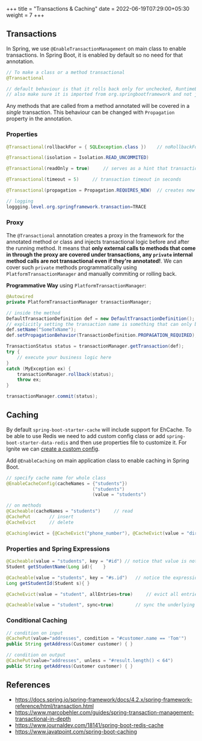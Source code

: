 +++
title = "Transactions & Caching"
date = 2022-06-19T07:29:00+05:30
weight = 7
+++

## Transactions
In Spring, we use `@EnableTransactionManagement` on main class to enable transactions. In Spring Boot, it is enabled by default so no need for that annotation. 
```java
// To make a class or a method transactional
@Transactional

// default behaviour is that it rolls back only for unchecked, RuntimeExceptions
// also make sure it is imported from org.springbootframework and not javax.transaction
```

Any methods that are called from a method annotated will be covered in a _single_ transaction. This behaviour can be changed with `Propagation` property in the annotation.

### Properties
```java
@Transactional(rollbackFor = { SQLException.class })	// noRollbackFor

@Transactional(isolation = Isolation.READ_UNCOMMITED)

@Transactional(readOnly = true)		// serves as a hint that transaction doesn't perform any insert or updates; won't cause exceptions, just a hint

@Transactional(timeout = 5)		// transaction timeout in seconds

@Transactional(propagation = Propagation.REQUIRES_NEW)	// creates new transaction for each child method; PROPAGATION_REQUIRED is default

// logging
loggging.level.org.springframework.transaction=TRACE
```

### Proxy
The `@Transactional` annotation creates a proxy in the framework for the annotated method or class and injects transactional logic before and after the running method. It means that **only external calls to methods that come in through the proxy are covered under transactions, any `private` internal method calls are not transactional even if they're annotated!**. We can cover such `private` methods programmatically using `PlatformTransactionManager` and manually commiting or rolling back.

**Programmative Way** using `PlatformTransactionManager`:
```java
@Autowired
private PlatformTransactionManager transactionManager;

// inside the method
DefaultTransactionDefinition def = new DefaultTransactionDefinition();
// explicitly setting the transaction name is something that can only be done programmatically
def.setName("SomeTxName");
def.setPropagationBehavior(TransactionDefinition.PROPAGATION_REQUIRED);

TransactionStatus status = transactionManager.getTransaction(def);
try {
    // execute your business logic here
}
catch (MyException ex) {
    transactionManager.rollback(status);
    throw ex;
}

transactionManager.commit(status);
```

## Caching
By default `spring-boot-starter-cache` will include support for EhCache. To be able to use Redis we need to add custom config class or add `spring-boot-starter-data-redis` and then use properties file to customize it. For Ignite we can [create a custom config](https://medium.com/swlh/spring-cache-with-apache-ignite-def103cae35).

Add `@EnableCaching` on main application class to enable caching in Spring Boot.

```java
// specify cache name for whole class
@EnableCacheConfig(cacheNames = {"students"})
								("students")
								(value = "students")	

// on methods
@Cacheable(cacheNames = "students")		// read
@CachePut		// insert
@CacheEvict		// delete

@Caching(evict = {@CacheEvict("phone_number"), @CacheEvict(value = "directory", key = "#student.id") })  // using same annotation multiple times
```

### Properties and Spring Expressions
```java
@Cacheable(value = "students", key = "#id")	// notice that value is not "key's value" but alias for "cacheNames" property only
Student getStudentName(Long id){	}

@Cacheable(value = "students", key = "#s.id")	// notice the expression
Long getStudentId(Student s){ }

@CacheEvict(value = "student", allEntries=true)		// evict all entries from cache

@Cacheable(value = "student", sync=true)		// sync the underlying method (for multi-threading)
```

### Conditional Caching
```java
// condition on input
@CachePut(value="addresses", condition = "#customer.name == 'Tom'")
public String getAddress(Customer customer) { }

// condition on output
@CachePut(value="addresses", unless = "#result.length() < 64")
public String getAddress(Customer customer) { }
```
## References
- https://docs.spring.io/spring-framework/docs/4.2.x/spring-framework-reference/html/transaction.html
- https://www.marcobehler.com/guides/spring-transaction-management-transactional-in-depth
- https://www.journaldev.com/18141/spring-boot-redis-cache
- https://www.javatpoint.com/spring-boot-caching